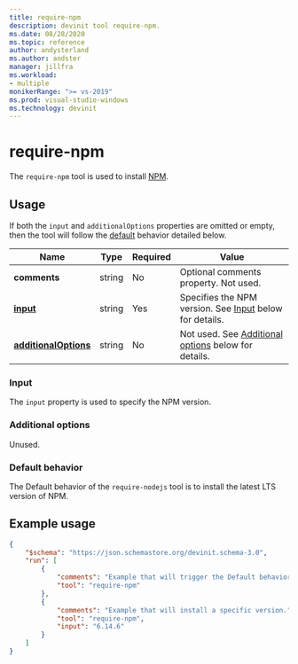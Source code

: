 ```yaml
---
title: require-npm
description: devinit tool require-npm.
ms.date: 08/28/2020
ms.topic: reference
author: andysterland
ms.author: andster
manager: jillfra
ms.workload:
- multiple
monikerRange: ">= vs-2019"
ms.prod: visual-studio-windows
ms.technology: devinit
---
```

# require-npm

The `require-npm` tool is used to install [NPM](https://www.npmjs.com/).

## Usage

If both the `input` and `additionalOptions` properties are omitted or empty, then the tool will follow the [default](#default-behavior) behavior detailed below.

| Name                                             | Type   | Required | Value                                                                                       |
|--------------------------------------------------|--------|----------|---------------------------------------------------------------------------------------------|
| **comments**                                     | string | No       | Optional comments property. Not used.                                                       |
| [**input**](#input)                              | string | Yes      | Specifies the NPM version. See [Input](#input) below for details.                           |
| [**additionalOptions**](#additional-options)     | string | No       | Not used. See [Additional options](#additional-options) below for details.                  |

### Input

The `input` property is used to specify the NPM version.

### Additional options

Unused.

### Default behavior

The Default behavior of the `require-nodejs` tool is to install the latest LTS version of NPM.

## Example usage

```json
{
    "$schema": "https://json.schemastore.org/devinit.schema-3.0",
    "run": [
        {
            "comments": "Example that will trigger the Default behavior of installing latest LTS of NPM.",
            "tool": "require-npm"
        },
        {
            "comments": "Example that will install a specific version.",
            "tool": "require-npm",
            "input": "6.14.6"
        }
    ]
}
```
